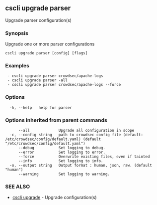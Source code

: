 ## cscli upgrade parser

Upgrade parser configuration(s)

### Synopsis

Upgrade one or more parser configurations

```
cscli upgrade parser [config] [flags]
```

### Examples

```
 - cscli upgrade parser crowdsec/apache-logs  
 - cscli upgrade parser -all  
 - cscli upgrade parser crowdsec/apache-logs --force
```

### Options

```
  -h, --help   help for parser
```

### Options inherited from parent commands

```
      --all             Upgrade all configuration in scope
  -c, --config string   path to crowdsec config file (default: /etc/crowdsec/config/default.yaml) (default "/etc/crowdsec/config/default.yaml")
      --debug           Set logging to debug.
      --error           Set logging to error.
      --force           Overwrite existing files, even if tainted
      --info            Set logging to info.
  -o, --output string   Output format : human, json, raw. (default "human")
      --warning         Set logging to warning.
```

### SEE ALSO

* [cscli upgrade](cscli_upgrade.md)	 - Upgrade configuration(s)


